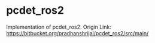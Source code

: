 # pcdet_ros2
Implementation of pcdet_ros2. Origin Link: https://bitbucket.org/pradhanshrijal/pcdet_ros2/src/main/
